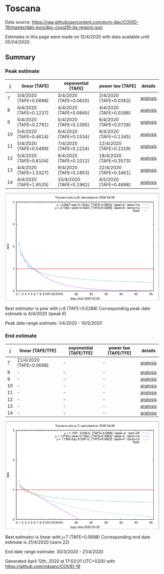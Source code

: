 # Toscana


Data source: https://raw.githubusercontent.com/pcm-dpc/COVID-19/master/dati-json/dpc-covid19-ita-regioni.json

Estimates in this page were made on 12/4/2020 with data available until 05/04/2020.


## Summary 

### Peak estimate 
|j|linear [TAFE]|exponential [TAFE]|power law [TAFE]|details|
|---|----|-----------|---------|-------|
|7|3/4/2020 [TAFE=0.0698]|3/4/2020 [TAFE=0.0620]|2/4/2020 [TAFE=0.0363]|[analysis](COVID-19_toscana_j7_2020-04-05.md)|
|8|4/4/2020 [TAFE=0.1237]|4/4/2020 [TAFE=0.0845]|4/4/2020 [TAFE=0.0288]|[analysis](COVID-19_toscana_j8_2020-04-05.md)|
|9|5/4/2020 [TAFE=0.2791]|5/4/2020 [TAFE=0.1395]|6/4/2020 [TAFE=0.0726]|[analysis](COVID-19_toscana_j9_2020-04-05.md)|
|10|5/4/2020 [TAFE=0.4614]|6/4/2020 [TAFE=0.1534]|8/4/2020 [TAFE=0.1345]|[analysis](COVID-19_toscana_j10_2020-04-05.md)|
|11|5/4/2020 [TAFE=0.5499]|7/4/2020 [TAFE=0.1224]|12/4/2020 [TAFE=0.2319]|[analysis](COVID-19_toscana_j11_2020-04-05.md)|
|12|5/4/2020 [TAFE=0.6104]|8/4/2020 [TAFE=0.1012]|18/4/2020 [TAFE=0.3573]|[analysis](COVID-19_toscana_j12_2020-04-05.md)|
|13|4/4/2020 [TAFE=1.5327]|9/4/2020 [TAFE=0.1853]|22/4/2020 [TAFE=0.3461]|[analysis](COVID-19_toscana_j13_2020-04-05.md)|
|14|4/4/2020 [TAFE=1.6525]|10/4/2020 [TAFE=0.1962]|4/5/2020 [TAFE=0.4898]|[analysis](COVID-19_toscana_j14_2020-04-05.md)|

![best peak estimate](COVID-19_toscana_j8_2020-04-05.png)

Best estimator is pow with j=8 (TAFE=0.0288)
Corresponding peak date estimate is 4/4/2020 (ipeak 6)


Peak date range estimate: 1/4/2020 - 10/5/2020

### End estimate 
|j|linear [TAFE/TFE]|exponential [TAFE/TFE]|power law [TAFE/TFE]|details|
|---|----|-----------|---------|-------|
|7|21/4/2020 [TAFE=0.0698]|-|-|[analysis](COVID-19_toscana_j7_2020-04-05.md)|
|8|-|-|-|[analysis](COVID-19_toscana_j8_2020-04-05.md)|
|9|-|-|-|[analysis](COVID-19_toscana_j9_2020-04-05.md)|
|10|-|-|-|[analysis](COVID-19_toscana_j10_2020-04-05.md)|
|11|-|-|-|[analysis](COVID-19_toscana_j11_2020-04-05.md)|
|12|-|-|-|[analysis](COVID-19_toscana_j12_2020-04-05.md)|
|13|-|-|-|[analysis](COVID-19_toscana_j13_2020-04-05.md)|
|14|-|-|-|[analysis](COVID-19_toscana_j14_2020-04-05.md)|

![best zero estimate](COVID-19_toscana_j7_2020-04-05.png)

Best estimator is linear with j=7 (TAFE=0.0698)
Corresponding end date estimate is 21/4/2020 (izero 22)


End date range estimate: 30/3/2020 - 21/4/2020

Generated April 12th, 2020 at 17:02:01 UTC+0200 with https://github.com/robianc/COVID-19

